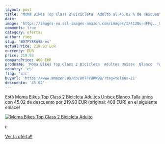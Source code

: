 ```yaml
---
layout: post
title: 'Moma Bikes Top Class 2 Bicicleta  Adulto al 45.02 % de descuento'
date: 
image: 'https://images-eu.ssl-images-amazon.com/images/I/412Qu-dFFgL._SL200_.jpg'
comments: true
category: ofertas
author: ring
slug: 'B07PYBRW9B-es'
actualPrice: 219.93 EUR
currency: EUR
price: 219.93
comparePrice: 400 EUR
prodname: 'Moma Bikes Top Class 2 Bicicleta  Adultos Unisex  Blanco  Talla única'
country: 'es'
flag: '🇪🇸'
buyurl: 'https://www.amazon.es/dp/B07PYBRW9B/?tag=tolees-21'
descuento: '45.02'
---
```


Está [Moma Bikes Top Class 2 Bicicleta  Adultos Unisex  Blanco  Talla única](https://www.amazon.es/dp/B07PYBRW9B/?tag=tolees-21) con 45.02 de descuento por 219.93 EUR (original: 400 EUR) en el siguiente enlace!

[![Moma Bikes Top Class 2 Bicicleta  Adulto](https://images-eu.ssl-images-amazon.com/images/I/412Qu-dFFgL._SL200_.jpg)](https://www.amazon.es/dp/B07PYBRW9B/?tag=tolees-21)

ℹ️:


[Ver la oferta!!](https://www.amazon.es/dp/B07PYBRW9B/?tag=tolees-21)
